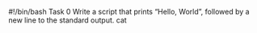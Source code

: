#!/bin/bash
Task 0
Write a script that prints “Hello, World”, followed by a new line to the standard output.
cat

